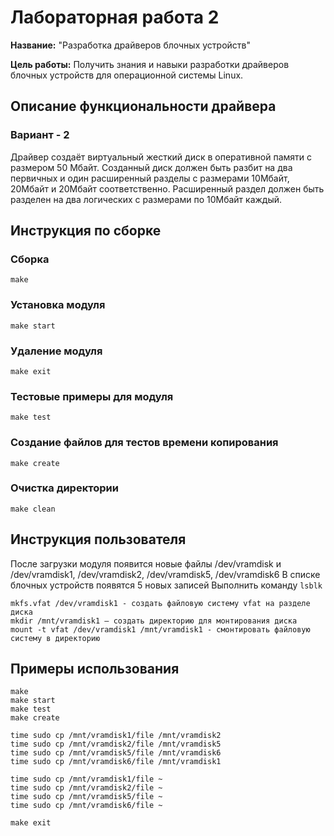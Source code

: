 # Лабораторная работа 2

**Название:** "Разработка драйверов блочных устройств"

**Цель работы:** Получить знания и навыки разработки драйверов блочных устройств для операционной системы Linux.

## Описание функциональности драйвера
### Вариант - 2
Драйвер создаёт виртуальный жесткий диск в оперативной  памяти с размером 50 Мбайт.
Созданный диск должен быть разбит на два первичных и один расширенный разделы с размерами
10Мбайт, 20Мбайт и 20Мбайт соответственно. Расширенный
раздел должен быть разделен на два логических с размерами
по 10Мбайт каждый.

## Инструкция по сборке

### Сборка
```
make
```
### Установка модуля
```
make start
```

### Удаление модуля
```
make exit
```

### Тестовые примеры для модуля
```
make test
```

### Создание файлов для тестов времени копирования
```
make create
```

### Очистка директории
```
make clean
```
## Инструкция пользователя

После загрузки модуля появится новые файлы /dev/vramdisk и /dev/vramdisk1, /dev/vramdisk2, /dev/vramdisk5, /dev/vramdisk6
В списке блочных устройств появятся 5 новых записей
Выполнить команду `lsblk`
```
mkfs.vfat /dev/vramdisk1 - создать файловую систему vfat на разделе диска
mkdir /mnt/vramdisk1 – создать директорию для монтирования диска
mount -t vfat /dev/vramdisk1 /mnt/vramdisk1 - смонтировать файловую систему в директорию
```
## Примеры использования
```
make 
make start
make test
make create

time sudo cp /mnt/vramdisk1/file /mnt/vramdisk2
time sudo cp /mnt/vramdisk2/file /mnt/vramdisk5
time sudo cp /mnt/vramdisk5/file /mnt/vramdisk6
time sudo cp /mnt/vramdisk6/file /mnt/vramdisk1

time sudo cp /mnt/vramdisk1/file ~
time sudo cp /mnt/vramdisk2/file ~
time sudo cp /mnt/vramdisk5/file ~
time sudo cp /mnt/vramdisk6/file ~

make exit
```
